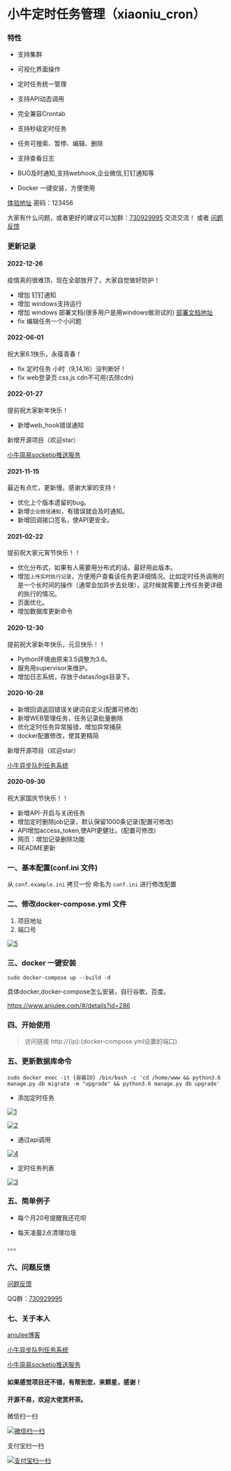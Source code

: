 # 小牛定时任务管理（xiaoniu_cron）


### 特性

* 支持集群

* 可视化界面操作

* 定时任务统一管理

* 支持API动态调用

* 完全兼容Crontab

* 支持秒级定时任务

* 任务可搜索、暂停、编辑、删除

* 支持查看日志

* BUG及时通知,支持webhook,企业微信,钉钉通知等

* Docker 一键安装，方便使用

[体验地址](http://cron_demo.aniulee.com/ "体验地址") 密码：123456

大家有什么问题，或者更好的建议可以加群：[730929995](https://jq.qq.com/?_wv=1027&k=6ovCipI9) 交流交流！
或者 [问题反馈](https://support.qq.com/products/284784 "问题反馈")

### 更新记录

#### 2022-12-26

疫情真的很难顶，现在全部放开了，大家自觉做好防护！

* 增加 钉钉通知
* 增加 windows支持运行
* 增加 windows 部署文档(很多用户是用windows做测试的) [部署文档地址](https://github.com/aniu-lee/xiaoniu_cron/tree/master/doc/windows部署文档.md "文档")
* fix 编辑任务一个小问题


#### 2022-06-01

祝大家6.1快乐，永葆青春！

* fix 定时任务 小时（9,14,16）没判断好！
* fix web登录页 css,js cdn不可用(去除cdn)


#### 2022-01-27

提前祝大家新年快乐！

* 新增web_hook错误通知


新增开源项目（欢迎star）

[小牛简易socketio推送服务](https://github.com/aniu-lee/xiaoniu_socketio_server "小牛简易socketio推送服务")

#### 2021-11-15

最近有点忙，更新慢。感谢大家的支持！

* 优化上个版本遗留的bug。
* 新增`企业微信通知`，有错误就会及时通知。
* 新增回调接口签名，使API更安全。

#### 2021-02-22

提前祝大家元宵节快乐！！

* 优化分布式，如果有人需要用分布式的话，最好用此版本。
* 增加`上传实时执行记录`，方便用户查看该任务更详细情况。比如定时任务调用的是一个长时间的操作（通常会加异步去处理），这时候就需要上传任务更详细的执行的情况。
* 页面优化。
* 增加数据库更新命令

#### 2020-12-30

提前祝大家新年快乐，元旦快乐！！

* Python环境由原来3.5调整为3.6。
* 服务用supervisor来维护。
* 增加日志系统，存放于datas/logs目录下。

#### 2020-10-28

* 新增回调返回错误关键词自定义(配置可修改)
* 新增WEB管理任务，任务记录批量删除
* 优化定时任务异常报错，增加异常捕获
* docker配置修改，使其更精简

新增开源项目（欢迎star）

[小牛异步队列任务系统](https://github.com/aniu-lee/xiaoniu_tasks "小牛异步队列任务系统")

#### 2020-09-30

祝大家国庆节快乐！！

* 新增API-开启与关闭任务
* 增加定时删除job记录，默认保留1000条记录(配置可修改)
* API增加access_token,使API更健壮。(配置可修改)
* 网页：增加记录删除功能
* README更新


### 一、基本配置(conf.ini 文件)

从 `conf.example.ini` 拷贝一份 命名为 `conf.ini` 进行修改配置


### 二、修改docker-compose.yml 文件
1. 项目地址
2. 端口号

[![5](doc/5.png "修改docker-compose.yml文件")]()

### 三、docker 一键安装

```shell script
sudo docker-compose up --build -d
```

具体docker,docker-compose怎么安装，自行谷歌，百度。

https://www.aniulee.com/#/details?id=286

### 四、开始使用

> 访问链接 http://{ip}:{docker-compose.yml设置的端口}

### 五、更新数据库命令

`sudo docker exec -it {容器ID} /bin/bash -c 'cd /home/www && python3.6 manage.py db migrate -m "upgrade" && python3.6 manage.py db upgrade'` 

* 添加定时任务

[![1](doc/1.png "添加date定时")]()

[![2](doc/2.png "添加定时")]()

* 通过api调用 

[![4](doc/4.png "添加定时")]()

* 定时任务列表

[![3](doc/3.png "添加date定时")]()

### 五、简单例子

* 每个月20号提醒我还花呗

* 每天凌晨2点清理垃圾

。。。

### 六、问题反馈

[问题反馈](https://support.qq.com/products/284784 "问题反馈")

QQ群：[730929995](https://jq.qq.com/?_wv=1027&k=6ovCipI9)

### 七、关于本人

[aniulee博客](https://www.aniulee.com "aniulee博客")

[小牛异步队列任务系统](https://github.com/aniu-lee/xiaoniu_tasks "小牛异步队列任务系统")

[小牛简易socketio推送服务](https://github.com/aniu-lee/xiaoniu_socketio_server "小牛简易socketio推送服务")


#### 如果感觉项目还不错，有帮到您，来颗星，感谢！

#### 开源不易，欢迎大佬赏杯茶。


微信扫一扫

[![微信扫一扫](doc/weixin.jpg "微信扫码打赏")]()

支付宝扫一扫

[![支付宝扫一扫](doc/ali.jpg "微信扫码打赏")]()

